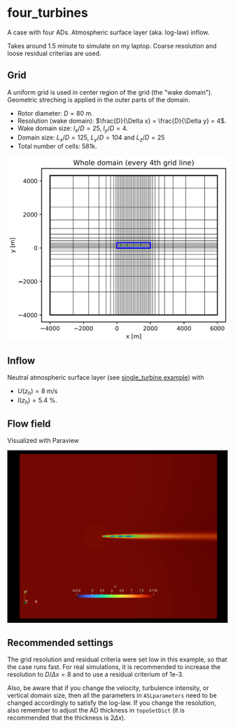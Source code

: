 # four_turbines

A case with four ADs. Atmospheric surface layer (aka. log-law) inflow.

Takes around 1.5 minute to simulate on my laptop. Coarse resolution and loose residual criterias are used.

## Grid

A uniform grid is used in center region of the grid (the "wake domain"). Geometric streching is applied in the outer parts of the domain.

- Rotor diameter: $D = 80$ m.
- Resolution (wake domain): $\frac{D}{\Delta x} = \frac{D}{\Delta y} = 4$.
- Wake domain size: $l_x/D = 25$, $l_y/D = 4$.
- Domain size: $L_x/D = 125$, $L_y/D = 104$ and $L_z/D = 25$
- Total number of cells: 581k.

![](grid.png)

## Inflow

Neutral atmospheric surface layer (see [single_turbine example](https://github.com/mchba/actuatorDiskFoam/tree/main/examples/single_turbine#inflow)) with

- $U(z_h) = 8$ m/s
- $I(z_h) = 5.4$ %.



## Flow field

Visualized with Paraview

![](U_contour.png)


## Recommended settings
The grid resolution and residual criteria were set low in this example, so that the case runs fast. For real simulations, it is recommended to increase the resolution to $D/\Delta x = 8$ and to use a residual criterium of 1e-3.

Also, be aware that if you change the velocity, turbulence intensity, or vertical domain size, then all the parameters in `ASLparameters` need to be changed accordingly to satisfy the log-law. If you change the resolution, also remember to adjust the AD thickness in `topoSetDict` (it is recommended that the thickness is $2 \Delta x$).





